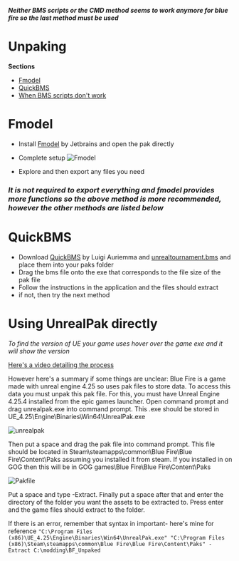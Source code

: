 ***Neither BMS scripts or the CMD method seems to work anymore for blue fire so the last method must be used***

# Unpaking 
**Sections**
- [Fmodel](./Unpaking.md#fmodel)
- [QuickBMS](./Unpaking.md#quickbms)
- [When BMS scripts don't work](./Unpaking.md#using-unrealpak-directly)

# Fmodel

- Install [Fmodel](https://fmodel.app/) by Jetbrains and open the pak directly
- Complete setup
![Fmodel](https://user-images.githubusercontent.com/71292624/144013014-43192799-6647-48db-b908-d8519f444246.png)

- Explore and then export any files you need

### *It is not required to export everything and fmodel provides more functions so the above method is more recommended, however the other methods are listed below*

# QuickBMS
- Download [QuickBMS](https://aluigi.altervista.org/papers/quickbms.zip) by Luigi Auriemma and [unrealtournament.bms](https://aluigi.altervista.org/bms/unreal_tournament_4.bms) and place them into your paks folder
- Drag the bms file onto the exe that corresponds to the file size of the pak file
- Follow the instructions in the application and the files should extract
- if not, then try the next method

# Using UnrealPak directly

*To find the version of UE your game uses hover over the game exe and it will show the version*

[Here's a video detailing the process](https://youtu.be/AElxgCRXF64)

However here's a summary if some things are unclear:
Blue Fire is a game made with unreal engine 4.25 so uses pak files to store data. To access this data you must unpak this pak file. For this, you must have Unreal Engine 4.25.4 installed from the epic games launcher.
Open command prompt and drag unrealpak.exe into command prompt. This .exe should be stored in UE_4.25\Engine\Binaries\Win64\UnrealPak.exe

![unrealpak](https://user-images.githubusercontent.com/71292624/144012916-27e3cd6d-3851-472f-a42f-63d72c7a60f8.PNG)

Then put a space and drag the pak file into command prompt. This file should be located in Steam\steamapps\common\Blue Fire\Blue Fire\Content\Paks assuming you installed it from steam. If you installed in on GOG then this will be in GOG games\Blue Fire\Blue Fire\Content\Paks

![Pakfile](https://user-images.githubusercontent.com/71292624/144012957-18158f5b-b9c8-4d09-b778-4d47b248c0d2.PNG)

Put a space and type -Extract. Finally put a space after that and enter the directory of the folder you want the assets to be extracted to. Press enter and the game files should extract to the folder.

If there is an error, remember that syntax in important- here's mine for reference
`"C:\Program Files (x86)\UE_4.25\Engine\Binaries\Win64\UnrealPak.exe" "C:\Program Files (x86)\Steam\steamapps\common\Blue Fire\Blue Fire\Content\Paks" -Extract C:\modding\BF_Unpaked`